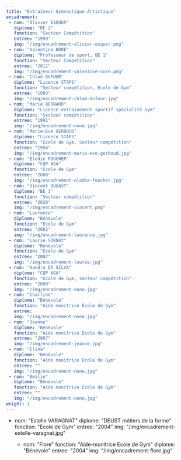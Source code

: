 ```yaml
---
title: "Entraîneur Gymnastique Artistique"
encadrement:
 - nom: "Olivier ESQUER"
   diplome: "BE 2"
   fonction: "Secteur Compétition"
   entree: "1999"
   img: "/img/encadrement-olivier-esquer.png"
 - nom: "Valentine NORE"
   diplome: "Professeur de sport, BE 1"
   fonction: "Secteur Compétition"
   entree: "2011"
   img: "/img/encadrement-valentine-nore.png"
 - nom: "Chloé DUFOUR"
   diplome: "Licence STAPS"
   fonction: "Secteur compétition, Ecole de Gym"
   entree: "1993"
   img: "/img/encadrement-chloe-dufour.jpg"
 - nom: "Marie BERNARD"
   diplome: "Licence entrainement sportif spécialité Gym"
   fonction: "Secteur compétition"
   entree: "1991"
   img: "/img/encadrement-none.jpg"
 - nom: "Marie-Eve GERBOUD"
   diplome: "Licence STAPS"
   fonction: "Ecole de Gym, Secteur compétition"
   entree: "1994"
   img: "/img/encadrement-marie-eve-gerboud.jpg"
 - nom: "Elodie FOUCHER"
   diplome: "CQP AGA"
   fonction: "Ecole de Gym"
   entree: "2008"
   img: "/img/encadrement-elodie-foucher.jpg"
 - nom: "Vincent DUGAST"
   diplome: "BE 1"
   fonction: "Secteur compétition"
   entree: "2020"
   img: "/img/encadrement-vincent.png"
 - nom: "Laurence"
   diplome: "Bénévole"
   fonction: "Ecole de Gym"
   entree: "2002"
   img: "/img/encadrement-laurence.jpg"
 - nom: "Laurie SORNAY"
   diplome: "Bénévole"
   fonction: "Ecole de Gym"
   entree: "2007"
   img: "/img/encadrement-laurie.jpg"
 - nom: "Sandra DA SILVA"
   diplome: "CQP AGA"
   fonction: "Ecole de Gym, secteur compétition"
   entree: "2009"
   img: "/img/encadrement-none.jpg"
 - nom: "Charline"
   diplome: "Bénévole"
   fonction: "Aide monitrice Ecole de Gym"
   entrée:
   img: "/img/encadrement-none.jpg"
 - nom: "Jeanne"
   diplome: "Bénévole"
   fonction: "Aide monitrice Ecole de Gym"
   entree: "2007"
   img: "/img/encadrement-jeanne.jpg"
 - nom: "Elina"
   diplome: "Bénévole"
   fonction: "Aide monitrice Ecole de Gym"
   entree: ""
   img: "/img/encadrement-none.jpg"
 - nom: "Emilie"
   diplome: "Bénévole"
   fonction: "Aide monitrice Ecole de Gym"
   entree: ""
   img: "/img/encadrement-none.jpg"
weight: 1
---
```

- nom: "Estelle VARAGNAT"
  diplome: "DEUST métiers de la forme"
  fonction: "Ecole de Gym"
  entree: "2004"
  img: "/img/encadrement-estelle-varagnat.jpg"

  - nom: "Flore"
    fonction: "Aide-monitrice Ecole de Gym"
    diplome: "Bénévole"
    entree: "2004"
    img: "/img/encadrement-flore.jpg"

